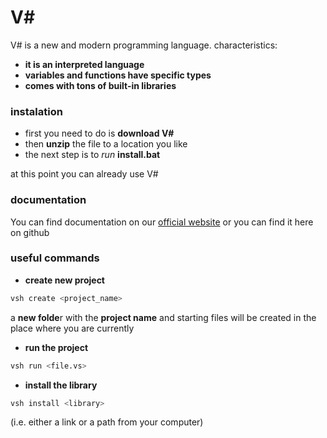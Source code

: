 # V#
V# is a new and modern programming language. 
characteristics:
- **it is an interpreted language**
- **variables and functions have specific types**
- **comes with tons of built-in libraries**

### instalation
 - first you need to do is **download V#**
 - then **unzip** the file to a location you like
 - the next step is to *run* **install.bat**

 at this point you can already use V#

### documentation
 You can find documentation on our [official website](https://vsharp.pl)
 or you can find it here on github 

### useful commands
- **create new project**
```bash
vsh create <project_name>
```

a **new folde**r with the **project name** and starting files will be 
created in the place where you are currently

- **run the project**
```bash
vsh run <file.vs>
```


- **install the library**
```bash
vsh install <library>
```
 (i.e. either a link or a path from your computer)
